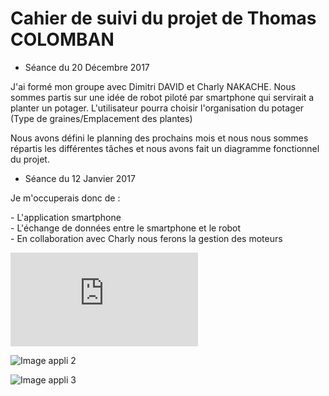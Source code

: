 # Cahier de suivi du projet de Thomas COLOMBAN

* Séance du 20 Décembre 2017 

J'ai formé mon groupe avec Dimitri DAVID et Charly NAKACHE. 
Nous sommes partis sur une idée de robot piloté par smartphone qui servirait a planter un potager.
L'utilisateur pourra choisir l'organisation du potager (Type de graines/Emplacement des plantes)

Nous avons défini le planning des prochains mois et nous nous sommes répartis les différentes tâches et
nous avons fait un diagramme fonctionnel du projet.



* Séance du 12 Janvier 2017 


Je m'occuperais donc de : <p>- L'application smartphone  
                          - L'échange de données entre le smartphone et le robot  
                          - En collaboration avec Charly nous ferons la gestion des moteurs </p>
                          
![Image appli 1](http://zupimages.net/viewer.php?id=18/03/ksgn.png "INTERFACE_1")

![Image appli 2](C:\Users\THOMAS\Pictures\BOTAGER\APPLI\INTERFACE_2 "image appli 2")

![Image appli 3](C:\Users\THOMAS\Pictures\BOTAGER\APPLI\INTERFACE_3 "image appli 3")

                        
                        







